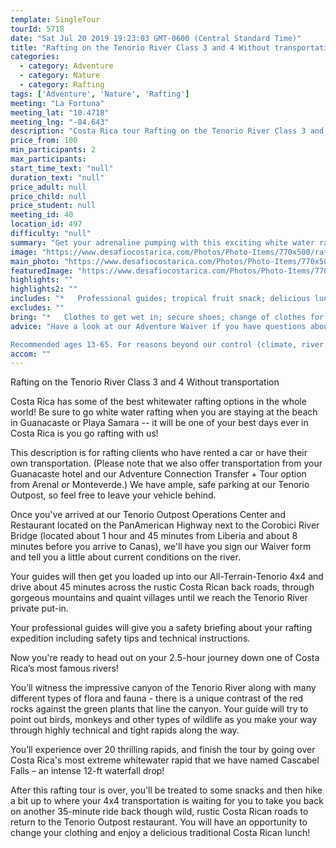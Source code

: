 ```yaml
---
template: SingleTour
tourId: 5718
date: "Sat Jul 20 2019 19:23:03 GMT-0600 (Central Standard Time)"
title: "Rafting on the Tenorio River Class 3 and 4 Without transportation"
categories: 
  - category: Adventure
  - category: Nature
  - category: Rafting
tags: ['Adventure', 'Nature', 'Rafting']
meeting: "La Fortuna"
meeting_lat: "10.4718"
meeting_lng: "-84.643"
description: "Costa Rica tour Rafting on the Tenorio River Class 3 and 4 Without transportation, id 5718"
price_from: 100
min_participants: 2
max_participants: 
start_time_text: "null"
duration_text: "null"
price_adult: null
price_child: null
price_student: null
meeting_id: 40
location_id: 497
difficulty: "null"
summary: "Get your adrenaline pumping with this exciting white water rafting adventure. Costa Rica is well known as the whitewater rafting capital of the world due to its abundant and exciting rivers and its growing number of outdoor enthusiasts. Be sure to try our Guanacaste rafting option on the exciting Rio Tenorio and finish with Costa Rica's most extreme whitewater rapid: Cascabel Falls!"
image: "https://www.desafiocostarica.com/Photos/Photo-Items/770x500/rafting-on-the-tenorio-river---class-3-4---without-transportation-1.jpg"
main_photo: "https://www.desafiocostarica.com/Photos/Photo-Items/770x500/rafting-on-the-tenorio-river---class-3-4---without-transportation-1.jpg"
featuredImage: "https://www.desafiocostarica.com/Photos/Photo-Items/770x500/rafting-on-the-tenorio-river---class-3-4---without-transportation-1.jpg"
highlights: ""
highlights2: ""
includes: "*   Professional guides; tropical fruit snack; delicious lunch"
excludes: ""
bring: "*   Clothes to get wet in; secure shoes; change of clothes for after the tour; a little extra spending money in case you want to buy some beers and the photo CD of your tour; a big smile"
advice: "Have a look at our Adventure Waiver if you have questions about our Costa Rica adventure tour policies.

Recommended ages 13-65. For reasons beyond our control (climate, river levels, etc.), we may change to a more-suitable tour with an equal or similar adventure-appeal or offer other tour options so you don't miss out on a fun day in Costa Rica. We reserve the right to cancel a trip due to unfavorable conditions & will only run a tour according to our policies. Full refund is given if (on rare occasion) no tour is run. This adventure involves some inherent risk and physical exertion, so you must be in good physical condition! While the recommended weight limit for our canyoneering (rappelling), rafting and most zip line tours is 220 lbs (100 kilos) it’s more about waist size than weight as the ropes (canyoneering) and cables (zip lines) and life jackets are rated for over 220 lbs, but the maximum waist size for the harnesses and life jackets used for these tours is usually about 42 inches. So if you are a little over 220 lbs but your waist is less than 42 inches you can still probably do these tours. One other concern is that if you are more than 220 lbs and fall out of a raft, it may be challenging for a raft guide to pull you back in, so please take this into conisderation while booking your tour."
accom: ""
---
```

Rafting on the Tenorio River Class 3 and 4 Without transportation

Costa Rica has some of the best whitewater rafting options in the whole world! Be sure to go white water rafting when you are staying at the beach in Guanacaste or Playa Samara -- it will be one of your best days ever in Costa Rica is you go rafting with us!

This description is for rafting clients who have rented a car or have their own transportation. (Please note that we also offer transportation from your Guanacaste hotel and our Adventure Connection Transfer + Tour option from Arenal or Monteverde.) We have ample, safe parking at our Tenorio Outpost, so feel free to leave your vehicle behind.

Once you've arrived at our Tenorio Outpost Operations Center and Restaurant located on the PanAmerican Highway next to the Corobici River Bridge (located about 1 hour and 45 minutes from Liberia and about 8 minutes before you arrive to Canas), we'll have you sign our Waiver form and tell you a little about current conditions on the river.

Your guides will then get you loaded up into our All-Terrain-Tenorio 4x4 and drive about 45 minutes across the rustic Costa Rican back roads, through gorgeous mountains and quaint villages until we reach the Tenorio River private put-in.

Your professional guides will give you a safety briefing about your rafting expedition including safety tips and technical instructions.

Now you're ready to head out on your 2.5-hour journey down one of Costa Rica’s most famous rivers!

You’ll witness the impressive canyon of the Tenorio River along with many different types of flora and fauna - there is a unique contrast of the red rocks against the green plants that line the canyon. Your guide will try to point out birds, monkeys and other types of wildlife as you make your way through highly technical and tight rapids along the way.

You’ll experience over 20 thrilling rapids, and finish the tour by going over Costa Rica's most extreme whitewater rapid that we have named Cascabel Falls – an intense 12-ft waterfall drop!

After this rafting tour is over, you'll be treated to some snacks and then hike a bit up to where your 4x4 transportation is waiting for you to take you back on another 35-minute ride back though wild, rustic Costa Rican roads to return to the Tenorio Outpost restaurant. You will have an opportunity to change your clothing and enjoy a delicious traditional Costa Rican lunch!
